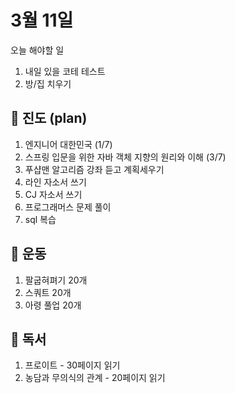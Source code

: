 # 3월 11일

오늘 해야할 일

1. 내일 있을 코테 테스트
2. 방/집 치우기

## 📌 진도 (plan)

1. 엔지니어 대한민국 (1/7)
2. 스프링 입문을 위한 자바 객체 지향의 원리와 이해 (3/7)
3. 푸샵맨 알고리즘 강좌 듣고 계획세우기
4. 라인 자소서 쓰기
5. CJ 자소서 쓰기
6. 프로그래머스 문제 풀이
7. sql 복습

## 📌 운동

1. 팔굽혀펴기 20개
2. 스쿼트 20개
3. 아령 풀업 20개

## 📌 독서

1. 프로이트 - 30페이지 읽기
2. 농담과 무의식의 관계 - 20페이지 읽기
